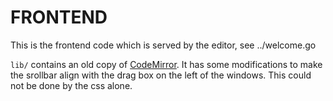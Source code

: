 # FRONTEND

This is the frontend code which is served by the editor, see ../welcome.go

`lib/` contains an old copy of [CodeMirror](https://codemirror.net/).
It has some modifications to make the srollbar align with the drag box on the left of the windows.
This could not be done by the css alone.
